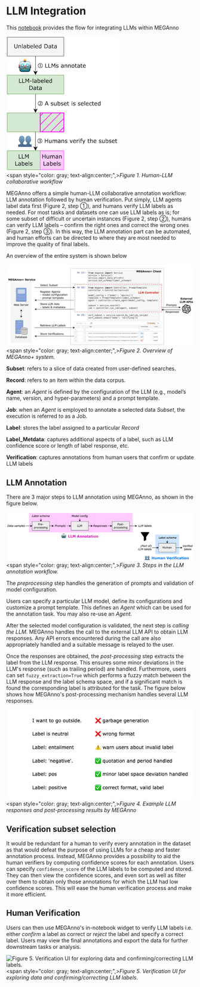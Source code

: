 # LLM Integration

This [notebook](https://github.com/megagonlabs/meganno-client/blob/main/Examples/Example%203%20-%20LLM%20integration.ipynb) provides the flow for integrating LLMs within MEGAnno


![Figure 1. Human-LLM collaborative workflow](assets/images/meganno_site_llm_human.png)
<br/><span style="color: gray; text-align:center;",>*Figure 1. Human-LLM collaborative workflow*</span>

MEGAnno offers a simple human-LLM collaborative annotation workflow: LLM annotation followed by human verification. Put simply, LLM agents label data first (Figure 2, step ①), and humans verify LLM labels as needed. For most tasks and datasets one can use LLM labels as is; for some subset of difficult or uncertain instances (Figure 2, step ②), humans can verify LLM labels – confirm the right ones and correct the wrong ones (Figure 2, step ③). In this way, the LLM annotation part can be automated, and human efforts can be directed to where they are most needed to improve the quality of final labels.

An overview of the entire system is shown below

![Figure 2. Overview of MEGAnno+ system.](assets/images/meganno_site_overview.png)
<br/><span style="color: gray; text-align:center;",>*Figure 2. Overview of MEGAnno+ system.*</span>

**Subset**: refers to a slice of data created from user-defined searches. 

**Record**: refers to an item within the data corpus. 

**Agent**: an _Agent_ is defined by the configuration of the LLM (e.g., model’s name, version, and hyper-parameters) and a prompt template. 

**Job**: when an _Agent_ is employed to annotate a selected data _Subset_, the execution is referred to as a Job.

**Label**: stores the label assigned to a particular _Record_

**Label_Metdata**: captures additional aspects of a label, such as LLM confidence score or length of label response, etc.

**Verification**: captures annotations from human users that confirm or update LLM labels

## LLM Annotation

There are 3 major steps to LLM annotation using MEGAnno, as shown in the figure below. 

![Figure 3. Steps in the LLM annotation workflow.](assets/images/meganno_site_fig1.png)
<br/><span style="color: gray; text-align:center;",>*Figure 3. Steps in the LLM annotation workflow.*</span>

The _preprocessing_ step handles the generation of prompts and validation of model configuration.

Users can specify a particular LLM model, define its configurations and customize a prompt template. This defines an _Agent_ which can be used for the annotation task. You may also re-use an _Agent_.

After the selected model configuration is validated, the next step is _calling the LLM_. MEGAnno handles the call to the external LLM API to obtain LLM responses. Any API errors encountered during the call are also appropriately handled and a suitable message is relayed to the user. 

Once the responses are obtained, the _post-processing_ step extracts the label from the LLM response. This ensures some minor deviations in the LLM's response (such as trailing period) are handled. Furthermore, users can set `fuzzy_extraction=True` which performs a fuzzy match between the LLM response and the label schema space, and if a significant match is found the corresponding label is attributed for the task. The figure below shows how MEGAnno's post-processing mechanism handles several LLM responses.

![Figure 4. Example LLM responses and post-processing results by MEGAnno](assets/images/meganno_site_post_process.png)
<br/><span style="color: gray; text-align:center;",>*Figure 4. Example LLM responses and post-processing results by MEGAnno*</span>

## Verification subset selection 

It would be redundant for a human to verify every annotation in the dataset as that would defeat the purpose of using LLMs for a cheap and faster annotation process. Instead, MEGAnno provides a possibility to aid the human verifiers by computing confidence scores for each annotation. Users can specify `confidence_score` of the LLM labels to be computed and stored. They can then view the confidence scores, and even sort as well as filter over them to obtain only those annotations for which the LLM had low confidence scores. This will ease the human verification process and make it more efficient.

## Human Verification

Users can then use MEGAnno's in-notebook widget to verify LLM labels i.e. either _confirm_ a label as correct or _reject_ the label and specify a correct label. Users may view the final annotations and export the data for further downstream tasks or analysis. 

![Figure 5. Verification UI for exploring data and confirming/correcting LLM labels.](assets/images/meganno_site_verification.gif)
<br/><span style="color: gray; text-align:center;",>*Figure 5. Verification UI for exploring data and confirming/correcting LLM labels.*</span>

